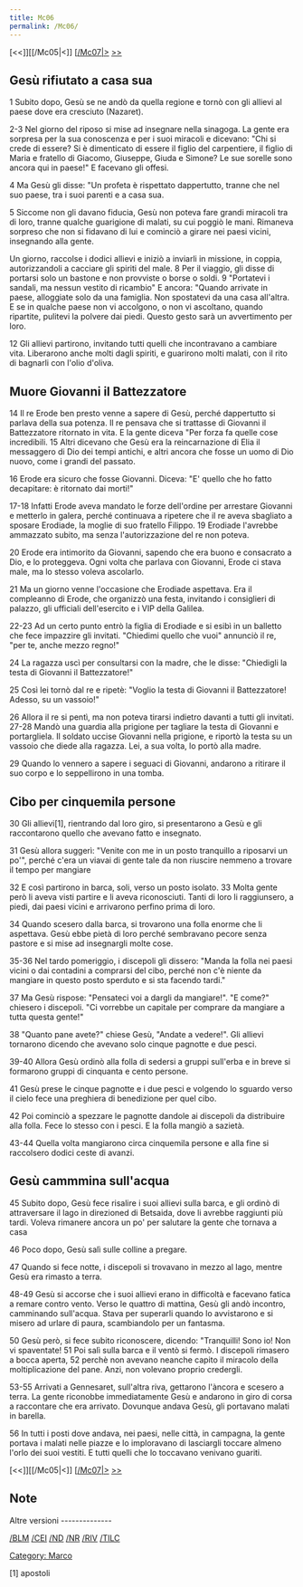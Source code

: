 ```yaml
---
title: Mc06
permalink: /Mc06/
---
```


[<<]][[/Mc05|<]] [[/Mc07|>](/Mc01 "wikilink") [&gt;&gt;](/Lc01 "wikilink")

Gesù rifiutato a casa sua
-------------------------

1 Subito dopo, Gesù se ne andò da quella regione e tornò con gli allievi al paese dove era cresciuto (Nazaret).

2-3 Nel giorno del riposo si mise ad insegnare nella sinagoga. La gente era sorpresa per la sua conoscenza e per i suoi miracoli e dicevano: "Chi si crede di essere? Si è dimenticato di essere il figlio del carpentiere, il figlio di Maria e fratello di Giacomo, Giuseppe, Giuda e Simone? Le sue sorelle sono ancora qui in paese!" E facevano gli offesi.

4 Ma Gesù gli disse: "Un profeta è rispettato dappertutto, tranne che nel suo paese, tra i suoi parenti e a casa sua.

5 Siccome non gli davano fiducia, Gesù non poteva fare grandi miracoli tra di loro, tranne qualche guarigione di malati, su cui poggiò le mani. Rimaneva sorpreso che non si fidavano di lui e cominciò a girare nei paesi vicini, insegnando alla gente.

Un giorno, raccolse i dodici allievi e iniziò a inviarli in missione, in coppia, autorizzandoli a cacciare gli spiriti del male. 8 Per il viaggio, gli disse di portarsi solo un bastone e non provviste o borse o soldi. 9 "Portatevi i sandali, ma nessun vestito di ricambio" E ancora: "Quando arrivate in paese, alloggiate solo da una famiglia. Non spostatevi da una casa all'altra. E se in qualche paese non vi accolgono, o non vi ascoltano, quando ripartite, pulitevi la polvere dai piedi. Questo gesto sarà un avvertimento per loro.

12 Gli allievi partirono, invitando tutti quelli che incontravano a cambiare vita. Liberarono anche molti dagli spiriti, e guarirono molti malati, con il rito di bagnarli con l'olio d'oliva.

Muore Giovanni il Battezzatore
------------------------------

14 Il re Erode ben presto venne a sapere di Gesù, perché dappertutto si parlava della sua potenza. Il re pensava che si trattasse di Giovanni il Battezzatore ritornato in vita. E la gente diceva "Per forza fa quelle cose incredibili. 15 Altri dicevano che Gesù era la reincarnazione di Elia il messaggero di Dio dei tempi antichi, e altri ancora che fosse un uomo di Dio nuovo, come i grandi del passato.

16 Erode era sicuro che fosse Giovanni. Diceva: "E' quello che ho fatto decapitare: è ritornato dai morti!"

17-18 Infatti Erode aveva mandato le forze dell'ordine per arrestare Giovanni e metterlo in galera, perché continuava a ripetere che il re aveva sbagliato a sposare Erodiade, la moglie di suo fratello Filippo. 19 Erodiade l'avrebbe ammazzato subito, ma senza l'autorizzazione del re non poteva.

20 Erode era intimorito da Giovanni, sapendo che era buono e consacrato a Dio, e lo proteggeva. Ogni volta che parlava con Giovanni, Erode ci stava male, ma lo stesso voleva ascolarlo.

21 Ma un giorno venne l'occasione che Erodiade aspettava. Era il compleanno di Erode, che organizzò una festa, invitando i consiglieri di palazzo, gli ufficiali dell'esercito e i VIP della Galilea.

22-23 Ad un certo punto entrò la figlia di Erodiade e si esibì in un balletto che fece impazzire gli invitati. "Chiedimi quello che vuoi" annunciò il re, "per te, anche mezzo regno!"

24 La ragazza uscì per consultarsi con la madre, che le disse: "Chiedigli la testa di Giovanni il Battezzatore!"

25 Così lei tornò dal re e ripetè: "Voglio la testa di Giovanni il Battezzatore! Adesso, su un vassoio!"

26 Allora il re si pentì, ma non poteva tirarsi indietro davanti a tutti gli invitati. 27-28 Mandò una guardia alla prigione per tagliare la testa di Giovanni e portargliela. Il soldato uccise Giovanni nella prigione, e riportò la testa su un vassoio che diede alla ragazza. Lei, a sua volta, lo portò alla madre.

29 Quando lo vennero a sapere i seguaci di Giovanni, andarono a ritirare il suo corpo e lo seppellirono in una tomba.

Cibo per cinquemila persone
---------------------------

30 Gli allievi[1], rientrando dal loro giro, si presentarono a Gesù e gli raccontarono quello che avevano fatto e insegnato.

31 Gesù allora suggerì: "Venite con me in un posto tranquillo a riposarvi un po'", perché c'era un viavai di gente tale da non riuscire nemmeno a trovare il tempo per mangiare

32 E così partirono in barca, soli, verso un posto isolato. 33 Molta gente però li aveva visti partire e li aveva riconosciuti. Tanti di loro li raggiunsero, a piedi, dai paesi vicini e arrivarono perfino prima di loro.

34 Quando scesero dalla barca, si trovarono una folla enorme che li aspettava. Gesù ebbe pietà di loro perché sembravano pecore senza pastore e si mise ad insegnargli molte cose.

35-36 Nel tardo pomeriggio, i discepoli gli dissero: "Manda la folla nei paesi vicini o dai contadini a comprarsi del cibo, perché non c'è niente da mangiare in questo posto sperduto e si sta facendo tardi."

37 Ma Gesù rispose: "Pensateci voi a dargli da mangiare!". "E come?" chiesero i discepoli. "Ci vorrebbe un capitale per comprare da mangiare a tutta questa gente!"

38 "Quanto pane avete?" chiese Gesù, "Andate a vedere!". Gli allievi tornarono dicendo che avevano solo cinque pagnotte e due pesci.

39-40 Allora Gesù ordinò alla folla di sedersi a gruppi sull'erba e in breve si formarono gruppi di cinquanta e cento persone.

41 Gesù prese le cinque pagnotte e i due pesci e volgendo lo sguardo verso il cielo fece una preghiera di benedizione per quel cibo.

42 Poi cominciò a spezzare le pagnotte dandole ai discepoli da distribuire alla folla. Fece lo stesso con i pesci. E la folla mangiò a sazietà.

43-44 Quella volta mangiarono circa cinquemila persone e alla fine si raccolsero dodici ceste di avanzi.

Gesù cammmina sull'acqua
------------------------

45 Subito dopo, Gesù fece risalire i suoi allievi sulla barca, e gli ordinò di attraversare il lago in direzioned di Betsaida, dove li avrebbe raggiunti più tardi. Voleva rimanere ancora un po' per salutare la gente che tornava a casa

46 Poco dopo, Gesù salì sulle colline a pregare.

47 Quando si fece notte, i discepoli si trovavano in mezzo al lago, mentre Gesù era rimasto a terra.

48-49 Gesù si accorse che i suoi allievi erano in difficoltà e facevano fatica a remare contro vento. Verso le quattro di mattina, Gesù gli andò incontro, camminando sull'acqua. Stava per superarli quando lo avvistarono e si misero ad urlare di paura, scambiandolo per un fantasma.

50 Gesù però, si fece subito riconoscere, dicendo: "Tranquilli! Sono io! Non vi spaventate! 51 Poi salì sulla barca e il ventò si fermò. I discepoli rimasero a bocca aperta, 52 perchè non avevano neanche capito il miracolo della moltiplicazione del pane. Anzi, non volevano proprio credergli.

53-55 Arrivati a Gennesaret, sull'altra riva, gettarono l'àncora e scesero a terra. La gente riconobbe immediatamente Gesù e andarono in giro di corsa a raccontare che era arrivato. Dovunque andava Gesù, gli portavano malati in barella.

56 In tutti i posti dove andava, nei paesi, nelle città, in campagna, la gente portava i malati nelle piazze e lo imploravano di lasciargli toccare almeno l'orlo dei suoi vestiti. E tutti quelli che lo toccavano venivano guariti.

[<<]][[/Mc05|<]] [[/Mc07|>](/Mc01 "wikilink") [&gt;&gt;](/Lc01 "wikilink")

Note
----

<references>
</references>
Altre versioni
--------------

[/BLM](/{{BASEPAGENAME}}/BLM "wikilink") [/CEI](/{{BASEPAGENAME}}/CEI "wikilink") [/ND](/{{BASEPAGENAME}}/ND "wikilink") [/NR](/{{BASEPAGENAME}}/NR "wikilink") [/RIV](/{{BASEPAGENAME}}/RIV "wikilink") [/TILC](/{{BASEPAGENAME}}/TILC "wikilink")

[Category: Marco](/Category:_Marco "wikilink")

[1] apostoli